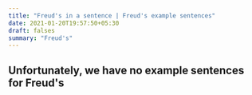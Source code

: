 ```yaml
---
title: "Freud's in a sentence | Freud's example sentences"
date: 2021-01-20T19:57:50+05:30
draft: falses
summary: "Freud's"
---
```

## Unfortunately, we have no example sentences for Freud's                 
